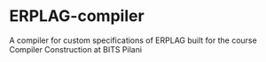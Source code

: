 # ERPLAG-compiler
A compiler for custom specifications of ERPLAG built for the course Compiler Construction at BITS Pilani
